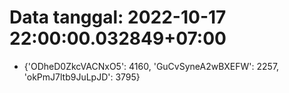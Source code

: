 # Data tanggal: 2022-10-17 22:00:00.032849+07:00

* {'ODheD0ZkcVACNxO5': 4160, 'GuCvSyneA2wBXEFW': 2257, 'okPmJ7ltb9JuLpJD': 3795}
